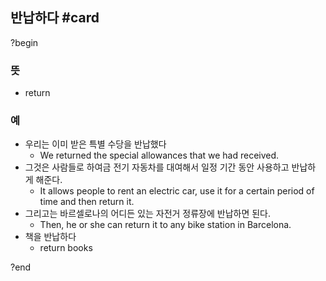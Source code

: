 ## 반납하다 #card
?begin
### 뜻
- return
### 예
- 우리는 이미 받은 특별 수당을 반납했다
	- We returned the special allowances that we had received.
- 그것은 사람들로 하여금 전기 자동차를 대여해서 일정 기간 동안 사용하고 반납하게 해준다.
	- It allows people to rent an electric car, use it for a certain period of time and then return it.
- 그리고는 바르셀로나의 어디든 있는 자전거 정류장에 반납하면 된다.
	- Then, he or she can return it to any bike station in Barcelona.
- 책을 반납하다
	- return books
<!--SR:!2025-04-04,3,250-->
?end


